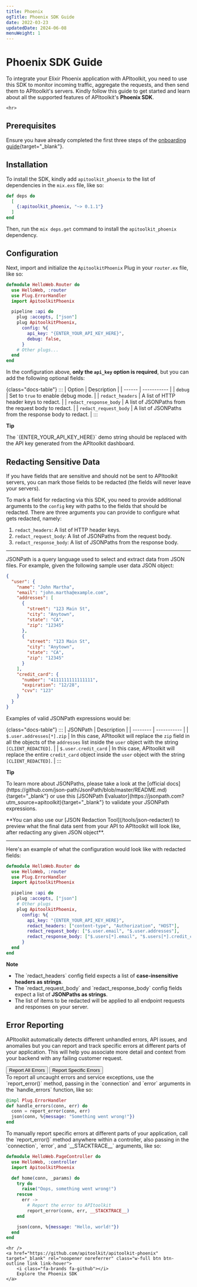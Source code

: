 ```yaml
---
title: Phoenix
ogTitle: Phoenix SDK Guide
date: 2022-03-23
updatedDate: 2024-06-08
menuWeight: 1
---
```


# Phoenix SDK Guide

To integrate your Elixir Phoenix application with APItoolkit, you need to use this SDK to monitor incoming traffic, aggregate the requests, and then send them to APItoolkit's servers. Kindly follow this guide to get started and learn about all the supported features of APItoolkit's **Phoenix SDK**.

```=html
<hr>
```

## Prerequisites

Ensure you have already completed the first three steps of the [onboarding guide](/docs/onboarding/){target="_blank"}.

## Installation

To install the SDK, kindly add `apitoolkit_phoenix` to the list of dependencies in the `mix.exs` file, like so:

```elixir
def deps do
  [
    {:apitoolkit_phoenix, "~> 0.1.1"}
  ]
end
```

Then, run the `mix deps.get` command to install the `apitoolkit_phoenix` dependency.

## Configuration

Next, import and initialize the `ApitoolkitPhoenix` Plug in your `router.ex` file, like so:

```elixir
defmodule HelloWeb.Router do
  use HelloWeb, :router
  use Plug.ErrorHandler
  import ApitoolkitPhoenix

  pipeline :api do
    plug :accepts, ["json"]
    plug ApitoolkitPhoenix,
      config: %{
        api_key: "{ENTER_YOUR_API_KEY_HERE}",
        debug: false,
      }
    # Other plugs...
  end
end
```

In the configuration above, **only the `api_key` option is required**, but you can add the following optional fields:

{class="docs-table"}
:::
| Option | Description |
| ------ | ----------- |
| `debug` | Set to `true` to enable debug mode. |
| `redact_headers` | A list of HTTP header keys to redact. |
| `redact_response_body` | A list of JSONPaths from the request body to redact. |
| `redact_request_body` | A list of JSONPaths from the response body to redact. |
:::

<div class="callout">
  <p><i class="fa-regular fa-lightbulb"></i> <b>Tip</b></p>
  <p>The `{ENTER_YOUR_API_KEY_HERE}` demo string should be replaced with the API key generated from the APItoolkit dashboard.</p>
</div>

## Redacting Sensitive Data

If you have fields that are sensitive and should not be sent to APItoolkit servers, you can mark those fields to be redacted  (the fields will never leave your servers).

To mark a field for redacting via this SDK, you need to provide additional arguments to the `config` key with paths to the fields that should be redacted. There are three arguments you can provide to configure what gets redacted, namely:

1. `redact_headers`:  A list of HTTP header keys.
2. `redact_request_body`: A list of JSONPaths from the request body.
3. `redact_response_body`: A list of JSONPaths from the response body.

<hr />
JSONPath is a query language used to select and extract data from JSON files. For example, given the following sample user data JSON object:

```json
{
  "user": {
    "name": "John Martha",
    "email": "john.martha@example.com",
    "addresses": [
      {
        "street": "123 Main St",
        "city": "Anytown",
        "state": "CA",
        "zip": "12345"
      },
      {
        "street": "123 Main St",
        "city": "Anytown",
        "state": "CA",
        "zip": "12345"
      }
    ],
    "credit_card": {
      "number": "4111111111111111",
      "expiration": "12/28",
      "cvv": "123"
    }
  }
}
```

Examples of valid JSONPath expressions would be:

{class="docs-table"}
:::
| JSONPath | Description |
| -------- | ----------- |
| `$.user.addresses[*].zip` | In this case, APItoolkit will replace the `zip` field in all the objects of the `addresses` list inside the `user` object with the string `[CLIENT_REDACTED]`. |
| `$.user.credit_card` | In this case, APItoolkit will replace the entire `credit_card` object inside the `user` object with the string `[CLIENT_REDACTED]`. |
:::

<div class="callout">
  <p><i class="fa-regular fa-lightbulb"></i> <b>Tip</b></p>
  <p>To learn more about JSONPaths, please take a look at the [official docs](https://github.com/json-path/JsonPath/blob/master/README.md){target="_blank"} or use this [JSONPath Evaluator](https://jsonpath.com?utm_source=apitoolkit){target="_blank"} to validate your JSONPath expressions. </p>
  <p>**You can also use our [JSON Redaction Tool](/tools/json-redacter/) <i class="fa-regular fa-screwdriver-wrench"></i> to preview what the final data sent from your API to APItoolkit will look like, after redacting any given JSON object**.</p>
</div>
<hr />

Here's an example of what the configuration would look like with redacted fields:

```elixir
defmodule HelloWeb.Router do
  use HelloWeb, :router
  use Plug.ErrorHandler
  import ApitoolkitPhoenix

  pipeline :api do
    plug :accepts, ["json"]
    # Other plugs
    plug ApitoolkitPhoenix,
      config: %{
        api_key: "{ENTER_YOUR_API_KEY_HERE}",
        redact_headers: ["content-type", "Authorization", "HOST"],
        redact_request_body: ["$.user.email", "$.user.addresses"],
        redact_response_body: ["$.users[*].email", "$.users[*].credit_card"]
      }
  end
end
```

<div class="callout">
  <p><i class="fa-regular fa-circle-info"></i> <b>Note</b></p>
  <ul>
    <li>The `redact_headers` config field expects a list of <b>case-insensitive headers as strings</b>.</li>
    <li>The `redact_request_body` and `redact_response_body` config fields expect a list of <b>JSONPaths as strings</b>.</li>
    <li>The list of items to be redacted will be applied to all endpoint requests and responses on your server.</li>
  </ul>
</div>

## Error Reporting

APItoolkit automatically detects different unhandled errors, API issues, and anomalies but you can report and track specific errors at different parts of your application. This will help you associate more detail and context from your backend with any failing customer request.

<section class="tab-group" data-tab-group="group1">
  <button class="tab-button" data-tab="tab1">Report All Errors</button>
  <button class="tab-button" data-tab="tab2">Report Specific Errors</button>
  <div id="tab1" class="tab-content">
To report all uncaught errors and service exceptions, use the `report_error()` method, passing in the `connection` and `error` arguments in the `handle_errors` function, like so:

```elixir
@impl Plug.ErrorHandler
def handle_errors(conn, err) do
  conn = report_error(conn, err)
  json(conn, %{message: "Something went wrong!"})
end
```

  </div>
  <div id="tab2" class="tab-content">
To manually report specific errors at different parts of your application, call the `report_error()` method anywhere within a controller, also passing in the `connection`, `error`, and `__STACKTRACE__` arguments, like so:

```elixir
defmodule HelloWeb.PageController do
  use HelloWeb, :controller
  import ApitoolkitPhoenix

  def home(conn, _params) do
    try do
      raise("Oops, something went wrong!")
    rescue
      err ->
        # Report the error to APItoolkit
        report_error(conn, err, __STACKTRACE__)
    end

    json(conn, %{message: "Hello, world!"})
  end
end
```

  </div>
</section>

```=html
<hr />
<a href="https://github.com/apitoolkit/apitoolkit-phoenix" target="_blank" rel="noopener noreferrer" class="w-full btn btn-outline link link-hover">
    <i class="fa-brands fa-github"></i>
    Explore the Phoenix SDK
</a>
```